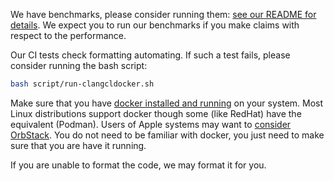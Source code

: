 We have benchmarks, please consider running them: [see our README for details](https://github.com/fastfloat/fast_float/blob/main/README.md#benchmarking). We expect you to run our benchmarks if you make claims with respect to the performance.


Our CI tests check formatting automating. If such a test fails, please consider running the bash script:

```bash
bash script/run-clangcldocker.sh
```

Make sure that you have [docker installed and running](https://docs.docker.com/engine/install/) on your system. Most Linux distributions support docker though some (like RedHat) have the equivalent (Podman). Users of Apple systems may want to [consider OrbStack](https://orbstack.dev). You do not need to be familiar with docker, you just need to make sure that you are have it running.

If you are unable to format the code, we may format it for you.

